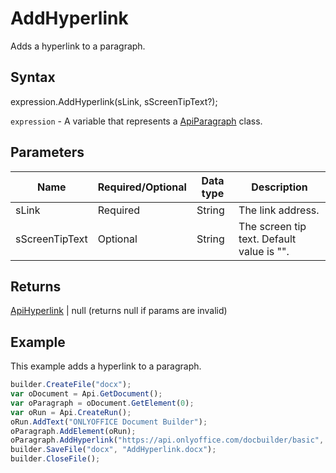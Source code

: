 # AddHyperlink

Adds a hyperlink to a paragraph.

## Syntax

expression.AddHyperlink(sLink, sScreenTipText?);

`expression` - A variable that represents a [ApiParagraph](../ApiParagraph.md) class.

## Parameters

| **Name** | **Required/Optional** | **Data type** | **Description** |
| ------------- | ------------- | ------------- | ------------- |
| sLink | Required | String | The link address. |
| sScreenTipText | Optional | String | The screen tip text. Default value is "". |

## Returns

[ApiHyperlink](../../ApiHyperlink/ApiHyperlink.md) &#124; null (returns null if params are invalid)

## Example

This example adds a hyperlink to a paragraph.

```javascript
builder.CreateFile("docx");
var oDocument = Api.GetDocument();
var oParagraph = oDocument.GetElement(0);
var oRun = Api.CreateRun();
oRun.AddText("ONLYOFFICE Document Builder");
oParagraph.AddElement(oRun);
oParagraph.AddHyperlink("https://api.onlyoffice.com/docbuilder/basic", "docbuilder");
builder.SaveFile("docx", "AddHyperlink.docx");
builder.CloseFile();
```